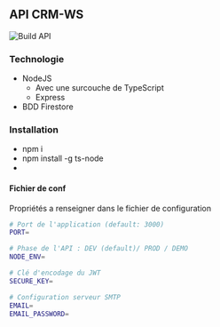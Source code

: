## API CRM-WS

![Build API](https://github.com/enzotoyos/API-CRM-WS/workflows/Build%20build)

### Technologie

- NodeJS
  - Avec une surcouche de TypeScript
  - Express
- BDD Firestore

### Installation

- npm i
- npm install -g ts-node
-

#### Fichier de conf

Propriétés a renseigner dans le fichier de configuration

```bash
# Port de l'application (default: 3000)
PORT=

# Phase de l'API : DEV (default)/ PROD / DEMO
NODE_ENV=

# Clé d'encodage du JWT
SECURE_KEY=

# Configuration serveur SMTP
EMAIL=
EMAIL_PASSWORD=
```
